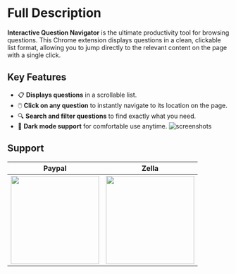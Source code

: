 # Full Description

**Interactive Question Navigator** is the ultimate productivity tool for browsing questions. This Chrome extension displays questions in a clean, clickable list format, allowing you to jump directly to the relevant content on the page with a single click.

## Key Features

- 📋 **Displays questions** in a scrollable list.
- 🖱️ **Click on any question** to instantly navigate to its location on the page.
- 🔍 **Search and filter questions** to find exactly what you need.
- 🌙 **Dark mode support** for comfortable use anytime.
![screenshots](https://github.com/user-attachments/assets/2a68ee71-5df7-4a3e-b869-90ab240fa902)

## Support
|  Paypal        | Zella      |
|---------------------|---------------------|
| <img src="https://github.com/user-attachments/assets/b15a1563-b660-4d5f-b3fa-18f9a8c5bee2" width="200"/> | <img src="https://github.com/user-attachments/assets/f0919d6b-9807-48fd-8bd1-0e380305f020" width="200"/> |

